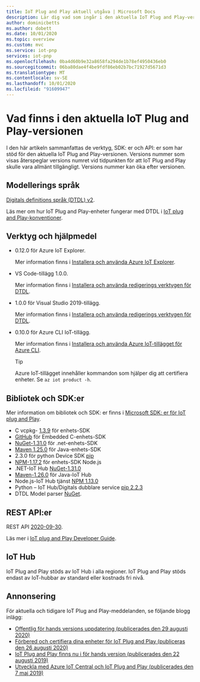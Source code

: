 ```yaml
---
title: IoT Plug and Play aktuell utgåva | Microsoft Docs
description: Lär dig vad som ingår i den aktuella IoT Plug and Play-versionen.
author: dominicbetts
ms.author: dobett
ms.date: 10/01/2020
ms.topic: overview
ms.custom: mvc
ms.service: iot-pnp
services: iot-pnp
ms.openlocfilehash: 0ba4d60b9e32a8658fa294de1b78ef4950436eb0
ms.sourcegitcommit: 06ba80dae4f4be9fdf86eb02b7bc71927d5671d3
ms.translationtype: MT
ms.contentlocale: sv-SE
ms.lasthandoff: 10/01/2020
ms.locfileid: "91609947"
---
```

# <a name="whats-in-the-current-iot-plug-and-play-release"></a>Vad finns i den aktuella IoT Plug and Play-versionen

I den här artikeln sammanfattas de verktyg, SDK: er och API: er som har stöd för den aktuella IoT Plug and Play-versionen. Versions nummer som visas återspeglar versions numret vid tidpunkten för att IoT Plug and Play skulle vara allmänt tillgängligt. Versions nummer kan öka efter versionen.

## <a name="modeling-language"></a>Modellerings språk

[Digitals definitions språk (DTDL) v2](https://github.com/Azure/opendigitaltwins-dtdl).

Läs mer om hur IoT Plug and Play-enheter fungerar med DTDL i [IoT plug and Play-konventioner](concepts-convention.md).

## <a name="tools-and-utilities"></a>Verktyg och hjälpmedel

- 0.12.0 för Azure IoT Explorer.

    Mer information finns i [Installera och använda Azure IoT Explorer](howto-use-iot-explorer.md).

- VS Code-tillägg 1.0.0.

    Mer information finns i [Installera och använda redigerings verktygen för DTDL](howto-use-dtdl-authoring-tools.md).

- 1.0.0 för Visual Studio 2019-tillägg.

    Mer information finns i [Installera och använda redigerings verktygen för DTDL](howto-use-dtdl-authoring-tools.md).

- 0.10.0 för Azure CLI IoT-tillägg.

    Mer information finns i [Installera och använda Azure IoT-tillägget för Azure CLI](howto-use-iot-pnp-cli.md).

    > [!TIP]
    > Azure IoT-tillägget innehåller kommandon som hjälper dig att certifiera enheter. Se `az iot product -h`.

## <a name="libraries-and-sdks"></a>Bibliotek och SDK:er

Mer information om bibliotek och SDK: er finns i [Microsoft SDK: er för IoT plug and Play](libraries-sdks.md).

- C vcpkg- [1.3.9](https://github.com/Azure/azure-iot-sdk-c/blob/master/doc/setting_up_vcpkg.md) för enhets-SDK
- [GitHub](https://github.com/Azure/azure-sdk-for-c/) för Embedded C-enhets-SDK
- [NuGet-1.31.0](https://www.nuget.org/packages/Microsoft.Azure.Devices.Client) för .net-enhets-SDK
- [Maven 1.25.0](https://mvnrepository.com/artifact/com.microsoft.azure.sdk.iot/iot-device-client) för Java-enhets-SDK
- 2.3.0 för python Device SDK [pip](https://pypi.org/project/azure-iot-device/)
- [NPM-1.17.2](https://www.npmjs.com/package/azure-iot-device) för enhets-SDK Node.js
- .NET-IoT Hub [NuGet-1.31.0](https://www.nuget.org/packages/Microsoft.Azure.Devices )
- [Maven-1.26.0](https://mvnrepository.com/artifact/com.microsoft.azure.sdk.iot/iot-service-client/1.26.0) för Java-IoT Hub
- Node.js-IoT Hub tjänst [NPM 1.13.0](https://www.npmjs.com/package/azure-iothub)
- Python – IoT Hub/Digitals dubblare service [pip 2.2.3](https://pypi.org/project/azure-iot-hub)
- DTDL Model parser [NuGet](https://www.nuget.org/packages/Microsoft.Azure.DigitalTwins.Parser).

## <a name="rest-apis"></a>REST API:er

REST API [2020-09-30](https://docs.microsoft.com/rest/api/iothub).

Läs mer i [IoT plug and Play Developer Guide](concepts-developer-guide-service.md).

## <a name="iot-hub"></a>IoT Hub

IoT Plug and Play stöds av IoT Hub i alla regioner. IoT Plug and Play stöds endast av IoT-hubbar av standard eller kostnads fri nivå.

## <a name="announcements"></a>Annonsering

För aktuella och tidigare IoT Plug and Play-meddelanden, se följande blogg inlägg:

- [Offentlig för hands versions uppdatering (publicerades den 29 augusti 2020)](https://techcommunity.microsoft.com/t5/internet-of-things/add-quot-plug-and-play-quot-to-your-iot-solutions/ba-p/1548531)
- [Förbered och certifiera dina enheter för IoT Plug and Play (publiceras den 26 augusti 2020)](https://azure.microsoft.com/blog/prepare-and-certify-your-devices-for-iot-plug-and-play/)
- [IoT Plug and Play finns nu i för hands version (publicerades den 22 augusti 2019)](https://azure.microsoft.com/blog/iot-plug-and-play-is-now-available-in-preview/)
- [Utveckla med Azure IoT Central och IoT Plug and Play (publicerades den 7 maj 2019)](https://azure.microsoft.com/blog/build-with-azure-iot-central-and-iot-plug-and-play/)
